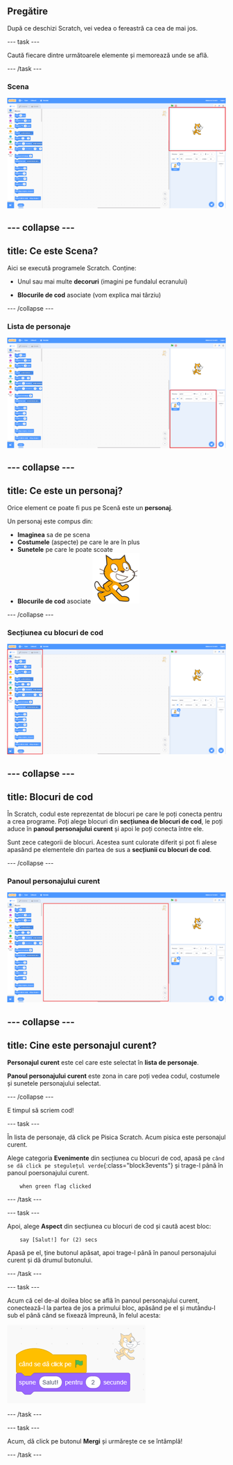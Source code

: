 ## Pregătire

După ce deschizi Scratch, vei vedea o fereastră ca cea de mai jos.

--- task ---

Caută fiecare dintre următoarele elemente și memorează unde se află.

--- /task ---

### Scena

![Fereastra Scratch cu Scena evidențiată](images/hlStage.png)

--- collapse ---
---
title: Ce este Scena?
---

Aici se execută programele Scratch. Conține:

* Unul sau mai multe **decoruri** \(imagini pe fundalul ecranului\)

* **Blocurile de cod** asociate \(vom explica mai târziu\)

--- /collapse ---

### Lista de personaje

![Fereastra Scratch cu lista de personaje evidențiată](images/hlSpriteList.png)

--- collapse ---
---
title: Ce este un personaj?
---

Orice element ce poate fi pus pe Scenă este un **personaj**.

Un personaj este compus din:

* **Imaginea** sa de pe scena
* **Costumele** \(aspecte\) pe care le are în plus
* **Sunetele** pe care le poate scoate
* **Blocurile de cod** asociate ![](images/setup2.png)

--- /collapse ---

### Secțiunea cu blocuri de cod

![Fereastra Scratch cu secțiunea cu blocuri de cod evidențiată](images/hlBlocksPalette.png)

--- collapse ---
---
title: Blocuri de cod
---

În Scratch, codul este reprezentat de blocuri pe care le poți conecta pentru a crea programe. Poți alege blocuri din **secțiunea de blocuri de cod**, le poți aduce în **panoul personajului curent** și apoi le poți conecta între ele.

Sunt zece categorii de blocuri. Acestea sunt culorate diferit și pot fi alese apasând pe elementele din partea de sus a **secțiunii cu blocuri de cod**.

--- /collapse ---

### Panoul personajului curent

![Fereastra Scratch cu panoul personajului curent evidențiată](images/hlCurrentSpritePanel.png)

--- collapse ---
---
title: Cine este personajul curent?
---

**Personajul curent** este cel care este selectat în **lista de personaje**.

**Panoul personajului curent** este zona in care poți vedea codul, costumele și sunetele personajului selectat.

--- /collapse ---

E timpul să scriem cod!

--- task ---

În lista de personaje, dă click pe Pisica Scratch. Acum pisica este personajul curent.

Alege categoria **Evenimente** din secțiunea cu blocuri de cod, apasă pe `când se dă click pe stegulețul verde`{:class="block3events"} și trage-l până în panoul poersonajului curent.

```blocks3
    when green flag clicked
```

--- /task ---

--- task ---

Apoi, alege **Aspect** din secțiunea cu blocuri de cod și caută acest bloc:

```blocks3
    say [Salut!] for (2) secs
```

Apasă pe el, ține butonul apăsat, apoi trage-l până în panoul personajului curent și dă drumul butonului.

--- /task ---

--- task ---

Acum că cel de-al doilea bloc se află în panoul personajului curent, conectează-l la partea de jos a primului bloc, apăsând pe el și mutându-l sub el până când se fixează împreună, în felul acesta:

![](images/setup3.png)

--- /task ---

--- task ---

Acum, dă click pe butonul **Mergi** și urmărește ce se întâmplă!

--- /task ---